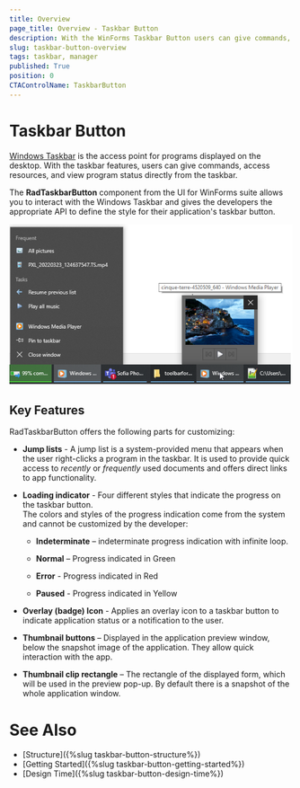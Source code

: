 ```yaml
---
title: Overview
page_title: Overview - Taskbar Button
description: With the WinForms Taskbar Button users can give commands, access resources, and view program status directly from the taskbar.  
slug: taskbar-button-overview
tags: taskbar, manager
published: True
position: 0 
CTAControlName: TaskbarButton
---
```


# Taskbar Button

[Windows Taskbar](https://learn.microsoft.com/en-us/windows/win32/uxguide/winenv-taskbar) is the access point for programs displayed on the desktop. With the taskbar features, users can give commands, access resources, and view program status directly from the taskbar. 

The **RadTaskbarButton** component from the UI for WinForms suite allows you to interact with the Windows Taskbar and gives the developers the appropriate API to define the style for their application's taskbar button.

![WinForms Taskbar Manager Overview](images/taskbar-button-overview001.png) 

## Key Features

RadTaskbarButton offers the following parts for customizing:

* **Jump lists** - A jump list is a system-provided menu that appears when the user right-clicks a program in the taskbar. It is used to provide quick access to *recently* or *frequently* used documents and offers direct links to app functionality.

* **Loading indicator** - Four different styles that indicate the progress on the taskbar button.  
The colors and styles of the progress indication come from the system and cannot be customized by the developer: 

	* **Indeterminate** – indeterminate progress indication with infinite loop. 

	* **Normal** – Progress indicated in Green 
 
	* **Error** - Progress indicated in Red 
 
	* **Paused** - Progress indicated in Yellow 
 
* **Overlay (badge) Icon** - Applies an overlay icon to a taskbar button to indicate application status or a notification to the user. 

* **Thumbnail buttons** – Displayed in the application preview window, below the snapshot image of the application. They allow quick interaction with the app.  

* **Thumbnail clip rectangle** – The rectangle of the displayed form, which will be used in the preview pop-up. By default there is a snapshot of the whole application window.  

# See Also

* [Structure]({%slug taskbar-button-structure%}) 
* [Getting Started]({%slug taskbar-button-getting-started%})
* [Design Time]({%slug taskbar-button-design-time%}) 
 
        
